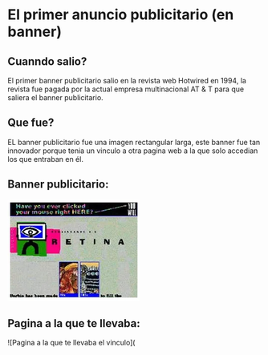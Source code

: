# El primer anuncio publicitario (en banner)

## Cuanndo salio?
El primer banner publicitario salio en la revista web Hotwired en 1994, la revista fue pagada por la actual empresa multinacional AT & T para que saliera el banner publicitario.

## Que fue?
EL banner publicitario fue una imagen rectangular larga, este banner fue tan innovador porque tenia un vinculo a otra pagina web a la que solo accedian los que entraban en él.

## Banner publicitario:
![Banner](https://github.com/MarcosYelamos/SMX2-M8UF1A1-HistoriaWeb-1994-ElprimerAnuncioPublicitario-MarcosYelamos/blob/main/banner.png)

## Pagina a la que te llevaba:
![Pagina a la que te llevaba el vinculo](
